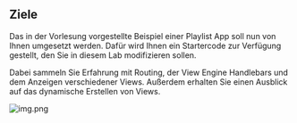 ## Ziele

Das in der Vorlesung vorgestellte Beispiel einer Playlist App soll nun von Ihnen umgesetzt werden.
Dafür wird Ihnen ein Startercode zur Verfügung gestellt, den Sie in diesem Lab modifizieren sollen.

Dabei sammeln Sie Erfahrung mit Routing, der View Engine Handlebars und dem Anzeigen verschiedener Views. Außerdem erhalten Sie einen Ausblick auf das dynamische Erstellen von Views.

 ![img.png](img/done.png)
